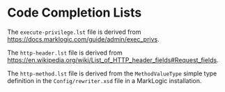 # Code Completion Lists

The `execute-privilege.lst` file is derived from
https://docs.marklogic.com/guide/admin/exec_privs.

The `http-header.lst` file is derived from
https://en.wikipedia.org/wiki/List_of_HTTP_header_fields#Request_fields.

The `http-method.lst` file is derived from the `MethodValueType` simple type
definition in the `Config/rewriter.xsd` file in a MarkLogic installation.
